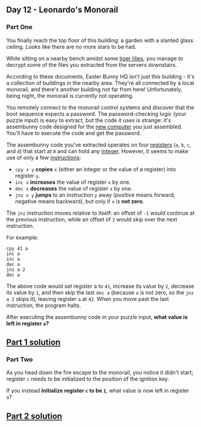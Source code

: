 ## Day 12 - Leonardo's Monorail

### Part One

You finally reach the top floor of this building: a garden with a slanted glass ceiling. Looks like
there are no more stars to be had.

While sitting on a nearby bench amidst some [tiger lilies][3], you manage to decrypt some of the
files you extracted from the servers downstairs.

According to these documents, Easter Bunny HQ isn't just this building - it's a collection of
buildings in the nearby area. They're all connected by a local monorail, and there's another
building not far from here! Unfortunately, being night, the monorail is currently not operating.

You remotely connect to the monorail control systems and discover that the boot sequence expects
a password. The password-checking logic (your puzzle input) is easy to extract, but the code
it uses is strange: it's assembunny code designed for the [new computer][4] you just assembled.
You'll have to execute the code and get the password.

The assembunny code you've extracted operates on four [registers][5] (`a`, `b`, `c`, and `d`)
that start at `0` and can hold any [integer][6]. However, it seems to make use of only a few
[instructions][7]:

 * `cpy x y` **copies** `x` (either an integer or the value of a register) into register `y`.
 * `inc x` **increases** the value of register `x` by one.
 * `dec x` **decreases** the value of register `x` by one.
 * `jnz x y` **jumps** to an instruction `y` away (positive means forward; negative means
    backward), but only if `x` is **not zero**.

The `jnz` instruction moves relative to itself: an offset of `-1` would continue at the previous
instruction, while an offset of `2` would skip over the next instruction.

For example:

```
cpy 41 a
inc a
inc a
dec a
jnz a 2
dec a
```

The above code would set register a to `41`, increase its value by `2`, decrease its value by `1`,
and then skip the last `dec a` (because `a` is not zero, so the `jnz a 2` skips it), leaving
register `a` at `42`. When you move past the last instruction, the program halts.

After executing the assembunny code in your puzzle input, **what value is left in register `a`?**

[Part 1 solution][1]
--------------------

### Part Two

As you head down the fire escape to the monorail, you notice it didn't start; register `c` needs
to be initialized to the position of the ignition key.

If you instead **initialize register `c` to be `1`**, what value is now left in register `a`?

[Part 2 solution][2]
--------------------


[1]: part_1.py
[2]: part_2.py
[3]: https://www.google.com/search?q=tiger+lilies&tbm=isch
[4]: http://adventofcode.com/2016/day/11
[5]: https://en.wikipedia.org/wiki/Processor_register
[6]: https://en.wikipedia.org/wiki/Integer
[7]: https://en.wikipedia.org/wiki/Instruction_set
